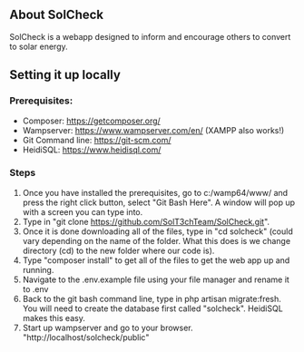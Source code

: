 ## About SolCheck

SolCheck is a webapp designed to inform and encourage others to convert to solar energy. 

## Setting it up locally
### Prerequisites:
- Composer: https://getcomposer.org/
- Wampserver: https://www.wampserver.com/en/ (XAMPP also works!)
- Git Command line: https://git-scm.com/
- HeidiSQL: https://www.heidisql.com/

### Steps
1. Once you have installed the prerequisites, go to c:/wamp64/www/ and press the right click button, select "Git Bash Here". A window will pop up with a screen you can type into.
2. Type in "git clone https://github.com/SolT3chTeam/SolCheck.git".
3. Once it is done downloading all of the files, type in "cd solcheck" (could vary depending on the name of the folder. What this does is we change directory (cd) to the new folder where our code is).
4. Type "composer install" to get all of the files to get the web app up and running.
5. Navigate to the .env.example file using your file manager and rename it to .env
6. Back to the git bash command line, type in php artisan migrate:fresh. You will need to create the database first called "solcheck". HeidiSQL makes this easy.
7. Start up wampserver and go to your browser. "http://localhost/solcheck/public"

